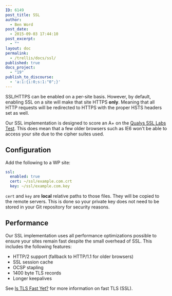 ```yaml
---
ID: 6149
post_title: SSL
author:
  - Ben Word
post_date:
  - 2015-09-03 17:44:10
post_excerpt:
  - ""
layout: doc
permalink:
  - /trellis/docs/ssl/
published: true
docs_project:
  - "19"
publish_to_discourse:
  - 'a:1:{i:0;s:1:"0";}'
---
```

SSL/HTTPS can be enabled on a per-site basis. However, by default, enabling SSL on a site will make that site HTTPS **only**. Meaning that all HTTP requests will be redirected to HTTPS with the proper HSTS headers set as well.

Our SSL implementation is designed to score an A+ on the [Qualys SSL Labs Test](https://www.ssllabs.com/ssltest/). This does mean that a few older browsers such as IE6 won't be able to access your site due to the cipher suites used.

## Configuration

Add the following to a WP site:

```yaml
ssl:
  enabled: true
  cert: ~/ssl/example.com.crt
  key: ~/ssl/example.com.key
```

`cert` and `key` are **local** relative paths to those files. They will be copied to the remote servers. This is done so your private key does not need to be stored in your Git repository for security reasons.

## Performance

Our SSL implementation uses all performance optimizations possible to ensure your sites remain fast despite the small overhead of SSL. This includes the following features:

* HTTP/2 support (fallback to HTTP/1.1 for older browsers)
* SSL session cache
* OCSP stapling
* 1400 byte TLS records
* Longer keepalives

See [Is TLS Fast Yet?](https://istlsfastyet.com/) for more information on fast TLS (SSL).